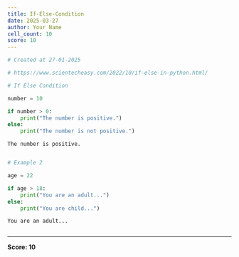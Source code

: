 ```yaml
---
title: If-Else-Condition
date: 2025-03-27
author: Your Name
cell_count: 10
score: 10
---
```


```python
# Created at 27-01-2025
```


```python
# https://www.scientecheasy.com/2022/10/if-else-in-python.html/
```


```python
# If Else Condition
```


```python
number = 10
```


```python
if number > 0:
    print("The number is positive.")
else:
    print("The number is not positive.")
```

    The number is positive.



```python

```


```python
# Example 2
```


```python
age = 22
```


```python
if age > 18:
    print("You are an adult...")
else:
    print("You are child...")
```

    You are an adult...



```python

```


---
**Score: 10**
